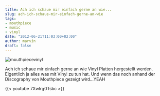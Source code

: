 ```yaml
---
title: Ach ich schaue mir einfach gerne an wie...
slug: ach-ich-schaue-mir-einfach-gerne-an-wie
tags:
- mouthpiece
- music
- vinyl
date: "2012-06-21T11:03:00+02:00"
author: marvin
draft: false
---
```

![mouthpiecevinyl](/images/mouthpiecevinyl.jpg)

Ach ich schaue mir einfach gerne an wie Vinyl Platten hergestellt
werden. Eigentlich ja alles was mit Vinyl zu tun hat. Und wenn das noch
anhand der Discography von Mouthpiece gezeigt wird...YEAH

{{< youtube 7Xwlrg0Tsbc >}}